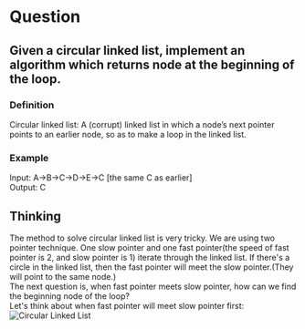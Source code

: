 # Question
## Given a circular linked list, implement an algorithm which returns node at the beginning of the loop.
### Definition
Circular linked list: A (corrupt) linked list in which a node’s next pointer points to an earlier node, so as to make a loop in the linked list.
### Example
Input: A->B->C->D->E->C [the same C as earlier]  
Output: C

## Thinking
The method to solve circular linked list is very tricky. We are using two pointer technique. One slow pointer and one fast pointer(the speed of fast pointer is 2, and slow pointer is 1) iterate through the linked list. If there's a circle in the linked list, then the fast pointer will meet the slow pointer.(They will point to the same node.)  
The next question is, when fast pointer meets slow pointer, how can we find the beginning node of the loop?  
Let's think about when fast pointer will meet slow pointer first:
![Circular Linked List](http://hawstein.com/img/2012/12/17/circularlist.jpg)

